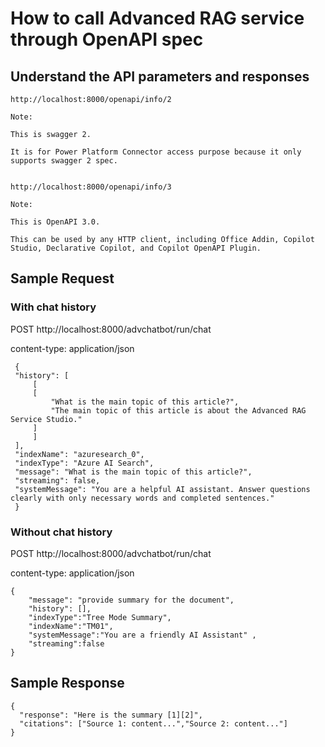 # How to call Advanced RAG service through OpenAPI spec

## Understand the API parameters and responses

    http://localhost:8000/openapi/info/2

    Note: 
    
    This is swagger 2. 
    
    It is for Power Platform Connector access purpose because it only supports swagger 2 spec.
    

    http://localhost:8000/openapi/info/3

    Note: 
    
    This is OpenAPI 3.0. 
    
    This can be used by any HTTP client, including Office Addin, Copilot Studio, Declarative Copilot, and Copilot OpenAPI Plugin.


## Sample Request

### With chat history

POST http://localhost:8000/advchatbot/run/chat

content-type: application/json

```
 {
 "history": [
     [
     [
         "What is the main topic of this article?",
         "The main topic of this article is about the Advanced RAG Service Studio."
     ]
     ]
 ],
 "indexName": "azuresearch_0",
 "indexType": "Azure AI Search",
 "message": "What is the main topic of this article?",
 "streaming": false,
 "systemMessage": "You are a helpful AI assistant. Answer questions clearly with only necessary words and completed sentences."
 }
 ```

 ### Without chat history

 
POST http://localhost:8000/advchatbot/run/chat

content-type: application/json

```
{ 
    "message": "provide summary for the document",
    "history": [],    
    "indexType":"Tree Mode Summary",   
    "indexName":"TM01",    
    "systemMessage":"You are a friendly AI Assistant" ,
    "streaming":false     
}

```

## Sample Response

```
{
  "response": "Here is the summary [1][2]",
  "citations": ["Source 1: content...","Source 2: content..."]
}
```